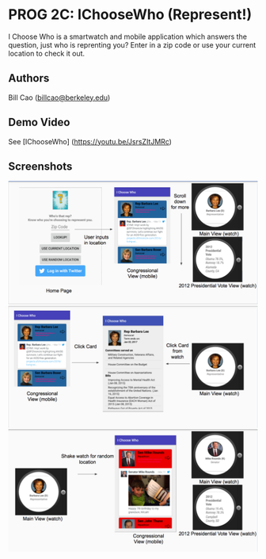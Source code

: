 # PROG 2C: IChooseWho (Represent!)

I Choose Who is a smartwatch and mobile application which answers the question, just who is reprenting you? Enter in a zip code or use your current location to check it out.

## Authors

Bill Cao ([billcao@berkeley.edu](mailto:billcao@berkeley.edu))

## Demo Video

See [IChooseWho] (https://youtu.be/JsrsZItJMRc)

## Screenshots
![User Flow](/screenshots/flow1.png)
![User Flow](/screenshots/flow2.png)
![User Flow](/screenshots/flow3.png)